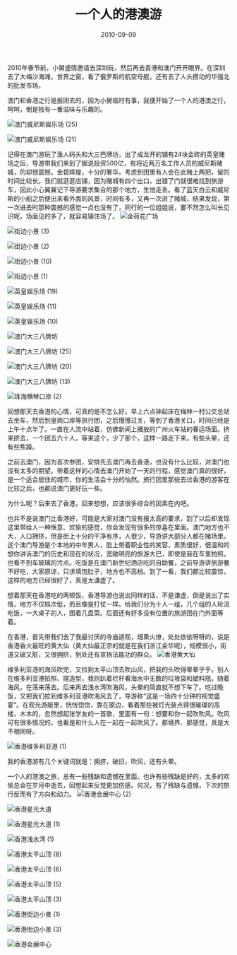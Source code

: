 ﻿---
title: "一个人的港澳游"
date: 2010-09-09
categories: 
  - "travels"
tags: 
  - "澳门"
  - "香港"
---

2010年春节前，小舅盛情邀请去深圳玩，然后再去香港和澳门开开眼界。在深圳去了大梅沙海滩，世界之窗，看了俄罗斯的航空母舰，还有去了人头攒动的华强北的批发市场。

澳门和香港之行是报团去的，因为小舅临时有事，我便开始了一个人的港澳之行，呵呵，倒是独有一番滋味与乐趣的。

![澳门威尼斯娱乐场 (25)](/images/5206073242_d284cd5cde_z.jpg)

![澳门威尼斯娱乐场 (21)](/images/5206072484_2b91fbcf70_z.jpg)

记得在澳门游玩了渔人码头和大三巴牌坊，出了成龙开的铺有24块金砖的英皇赌场之后，导游带我们来到了据说投资500亿，有将近两万名工作人员的威尼斯赌城，的却很震撼。金碧辉煌，十分的奢华。考虑到团里有人会在此赌上两把，留的时间比较长。我们就逛逛店铺，因为赌城有四个出口，出错了门就很难找到旅游车，因此小心翼翼记下导游要求集合的那个地方，生怕走丢。看了蓝天白云和威尼斯的小船之后便出来看外面的风景，时间有多，又再一次进了赌城，结果发现，第一次进去时那种震撼的感觉一点也没有了，同行的一位姐姐说，要不然怎么叫长见识呢，场面见的多了，就容易镇住场了。 ![金荷花广场](/images/5206080044_b2c12f559e_z.jpg)

![街边小景 (3)](/images/5206079384_3f14ed9299_z.jpg)

![街边小景 (2)](/images/5205480687_898858b8a4_z.jpg)

![街边小景 (10)](/images/5206078076_5ce9cbe7a9_z.jpg)

![街边小景 (1)](/images/5206077308_b9ebebe60d_z.jpg)

![英皇娱乐场 (19)](/images/5205478419_cc8e44c3c2_z.jpg)

![英皇娱乐场 (11)](/images/5206075912_60abd1e964_z.jpg)

![英皇娱乐场 (10)](/images/5206075084_3ce1f0948e_z.jpg)

![澳门大三八牌坊](/images/5206071630_253e4ce822_z.jpg)

![澳门大三八牌坊 (25)](/images/5206070496_d0db7c6713_z.jpg)

![澳门大三八牌坊 (20)](/images/5205471191_aeda474a35_z.jpg)

![澳门大三八牌坊 (13)](/images/5205470225_1aecdd450b_z.jpg)

![珠海横琴口岸 (2)](/images/5206074058_3a8d45597c_z.jpg)

回想那天去香港的心情，可真的是不怎么好。早上六点钟起床在梅林一村公交总站去坐车，然后到皇岗口岸等旅行团，之后慢慢过关，等到了香港关口，时间已经是上午十点半了。一直在人流中站着，仿佛新闻上播放的广州火车站的春运场面。挤来挤去，一个团五六十人，等来这个，少了那个，这样一路走下来。有些头晕，还有些焦躁。

之前去澳门，因为首次参团，安排先去澳门再去香港，也没有什么比较，对澳门也没有太多的期望。带着这样的心情去澳门开始了一天的行程，感觉澳门真的很好，是一个适合居住的城市，你的生活会十分的怡然。旅行团里那些去过香港的游客在比较之后，也都说澳门更好玩一些。

为什么呢？后来去了香港，回来想想，应该很多综合的因素在内吧。

也并不是说澳门比香港好，可能是大家对澳门没有报太高的要求，到了以后却发现这里带给人一种惬意、欢愉的感觉，你会发现有很多的惊喜在里面。澳门地方也不大，人口拥挤，但是街上十分的干净有序，人很少，导游讲大部分人都在赌场里。这个澳门导游是个本地的中年男人，脸上带着职业性的笑容，素质很好，很温和的想你讲诉澳门的历史和现在的状况，宽敞明亮的旅游大巴，即使是我在车里拍照，也看不到车玻璃的污点。吃饭是在澳门新世纪酒店吃的自助餐，之前导游讲旅游餐不好吃，大家原谅，只求填饱肚子，地方也不高档。到了一看，我们都比较震惊，这样的地方已经很好了，真是太谦虚了。

想着那天在香港吃的两顿饭，香港导游也说出同样的话，不是谦虚，倒是说出了实情，地方不仅档次低，而且像是打仗一样。给我们分为十人一组，几个组的人轮流吃饭，一大桌子的人，围着几盘菜。后面还有好多没有位置的旅游团在门外面等着。

在香港，首先带我们去了我最讨厌的寺庙道观，烟熏火燎，处处依依呀呀的，说是香港香火最旺的黄大仙（黄大仙最正宗的就是在我们浙江金华呢），规模很小，街道又破又脏，又很拥挤，到处还有宣扬法能功的群众。 ![香港黄大仙](/images/5206084650_69f30e8cfd_z.jpg)

维多利亚港的海风吹完，又拉到太平山顶去吹山风，把我的头吹得晕晕乎乎。别人在维多利亚港拍照、摆造型，我则趴着栏杆看海水中无数的垃圾袋和塑料瓶，随着海风，在荡来荡去。后来再去浅水湾吹海风，头晕的简直就不想下车了。吃过晚饭，又把我们拉到维多利亚港吹海风去了，导游称“这是一场四十分钟的视觉盛宴”。在观光游艇里，恍恍惚惚，靠在窗边，看着那些被灯光装点得很璀璨的高楼，木木的，忽然想起张学友的一首歌，里面有一句：想要和你一起吹吹风。吹风可有很多情况的，也看是和什么人在一起在一起吹风了。那境界、那感觉，真是大不相同呀。

![香港维多利亚港 (1)](/images/5206086688_3eeaa175c6_z.jpg)

我的香港游有几个关键词就是：拥挤，破旧，吹风，还有头晕。

一个人的港澳之旅，总有一些残缺和遗憾在里面。也许有些残缺是好的，太多的欢愉总会在岁月中逝去，回想起来反觉更加伤感。何况，有了残缺与遗憾，下次的旅行反而有了方向和动力。 ![香港会展中心 (2)](/images/5206087250_ffa4830d3f_z.jpg)

![香港星光大道](/images/5205493629_4edf81a0f1_z.jpg)

![香港星光大道 (1)](/images/5206091644_c2f03e6c5c_z.jpg)

![香港浅水湾 (1)](/images/5205493417_98a38ff8d0_z.jpg)

![香港太平山顶 (8)](/images/5205492739_ae056e1576_z.jpg)

![香港太平山顶 (6)](/images/5206090098_7c391a7d28_z.jpg)

![香港太平山顶 (5)](/images/5205491049_3e3f996aed_z.jpg)

![香港太平山顶 (3)](/images/5205490313_d8d2dffee3_z.jpg)

![香港街边小景 (1)](/images/5205487269_b8296745a1_z.jpg)

![香港街边小景 (3)](/images/5206086192_b535a3e9e4_z.jpg)

![香港会展中心](/images/5205489715_f5ac593de9_z.jpg)
